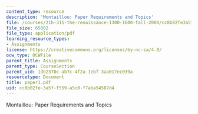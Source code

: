```yaml
---
content_type: resource
description: 'Montaillou: Paper Requirements and Topics'
file: /courses/21h-311-the-renaissance-1300-1600-fall-2004/cc8b02fe3a5ff559a5c0f7aba54587d4_paper1.pdf
file_size: 65802
file_type: application/pdf
learning_resource_types:
- Assignments
license: https://creativecommons.org/licenses/by-nc-sa/4.0/
ocw_type: OCWFile
parent_title: Assignments
parent_type: CourseSection
parent_uid: 1db2370c-ab7c-4f2a-1ebf-3aa017ec039a
resourcetype: Document
title: paper1.pdf
uid: cc8b02fe-3a5f-f559-a5c0-f7aba54587d4
---
```

Montaillou: Paper Requirements and Topics